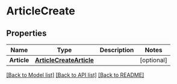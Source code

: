 # ArticleCreate

## Properties

Name | Type | Description | Notes
------------ | ------------- | ------------- | -------------
**Article** | [**ArticleCreateArticle**](ArticleCreate_article.md) |  | [optional] 

[[Back to Model list]](../README.md#documentation-for-models) [[Back to API list]](../README.md#documentation-for-api-endpoints) [[Back to README]](../README.md)


